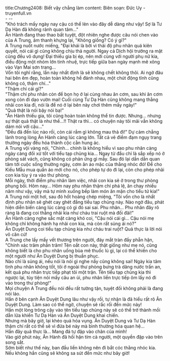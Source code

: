 title:Chương2408: Biết vậy chẳng làm
content:
Biên soạn: Đức Uy - truyenfull.vn<br>- --<br>"Khó trách mấy ngày nay cậu có thể lẻn vào đây dễ dàng như vậy! Sợ là Tư Dạ Hàn đã không rảnh quan tâm..."<br>Ân Hành đang thao thao bất tuyệt, đột nhiên nghe được câu nói chen vào của A Trung, âm thanh khựng lại, "Không giống? Có ý gì?"<br>A Trung nuốt nước miếng, "Đại khái là bởi vì thái độ phu nhân quá kiên quyết, nói cái gì cũng không chịu thả người. Ngay cả Dịch hội trưởng ra mặt cũng đều vô dụng! Đại thiếu gia bị ép, nên mới cùng với người phụ nữ kia, điều động một nhóm lớn tinh nhuệ, trực tiếp giữa ban ngày mạnh mẽ xông vào Vạn Mai sơn trang...<br>Vốn tôi nghĩ rằng, lần này nhất định là sẽ không chết không thôi. Ai ngờ đâu hai bên êm đẹp, hoàn toàn không hề đánh nhau, một chút động tĩnh cũng không có, thậm chí..."<br>"Thậm chí cái gì?"<br>"Thậm chí phu nhân còn để bọn họ ở lại cùng nhau ăn cơm, sau khi ăn cơm xong còn đi dạo vườn mai! Cuối cùng Tư Dạ Hàn cũng không mang thằng nhãi con kia đi, nói là để nó ở lại bên này chơi thêm mấy ngày!"<br>"Quả thật là nói bậy nói bạ!"<br>"Ân Hành thiếu gia, tôi cũng hoàn toàn không thể tin được. Nhưng... nhưng sự thật quả thật là như thế...!! Thật ra thì... có chuyện này tôi mãi vẫn không dám nói với cậu..."<br>"Đều đã đến lúc nào rồi, còn cái rắm gì không mau thả đi!" Dự cảm chẳng lành trong lòng Ân Hành càng lúc càng lớn. Tất cả vẻ điềm đạm ngụy trang thường ngày đều hóa thành cộc cằn hung ác.<br>A Trung vội vàng nói, "Chính... chính là không hiểu vì sao phu nhân càng ngày càng đối xử tốt với tiểu tạp chủng kia... Ngay từ đầu chỉ là sắp xếp nó ở phòng sát vách, cũng không có phản ứng gì mấy. Sau đó lại dần dần quan tâm tới cuộc sống thường ngày, cơm ăn áo mặc của thằng nhóc đó! Để cho Kiều Mẫu mua quần áo mới cho nó, cho phép tự do đi lại, còn cho phép nhãi con kia tùy ý ra vào thư phòng.<br>Mỗi ngày, thời điểm phu nhân làm việc, nhãi con kia sẽ ở trong thư phòng phụng bồi. Hôm nay... Hôm nay phu nhân thậm chí phá lệ, ăn chay nhiều năm như vậy, vậy mà tự mình xuống bếp làm món ăn mặn cho tiểu tử kia!"<br>A Trung nói một hơi, sau đó hốt hoảng chép miệng, "Tôi vốn cho là nhất định phu nhân sẽ ghét cay ghét đắng tiểu tạp chủng này. Nào ngờ đâu, phát hiện diễn biến càng lúc càng có gì đó sai sai. Phu nhân... Phu nhân đây rõ ràng là đang coi thằng nhãi kia như cháu trai ruột mà đối đãi!"<br>Ân Hành càng nghe sắc mặt càng khó coi, "Cậu nói cái gì... Cậu nói mẹ không chỉ không hành hạ nhãi con kia, mà còn rất sủng ái nó?"<br>Ân Duyệt Dung coi tiểu tạp chủng kia như cháu trai ruột? Quả thực là lời nói vô căn cứ!<br>A Trung che lấy mấy vết thương trên người, đáy mắt tràn đầy phẫn hận, "Chính xác trăm phần trăm! Tên oắt con này, thật giống như mẹ nó, cũng không biết là cho phu nhân uống bùa mê thuốc lú gì, lại có thể khiến cho một người như Ân Duyệt Dung bị thuần phục.<br>Nào chỉ là sủng ái, nếu nói là nói gì nghe nấy cũng không sai! Ngày kia tâm tình phu nhân không tốt, tôi ở ngoài thư phòng bưng trà dâng nước trấn an, kết quả phu nhân trực tiếp phạt tôi một trận. Tên tiểu tạp chủng kia thì ngược lại, tùy tiện nói mấy câu an ủi, phu nhân liền trực tiếp ôm lấy nó đi vào trong thư phòng!"<br>Mọi chuyện A Trung đều nói đều rất tường tận, tuyệt đối không phải là đang nói láo.<br>Hắn ở bên cạnh Ân Duyệt Dung lâu như vậy rồi, tự nhận là đã hiểu rất rõ Ân Duyệt Dung. Làm sao có thể ngờ, chuyện sẽ rắc rối đến mức này!<br>Hắn một lòng trông cậy vào tên tiểu tạp chủng này sẽ có thể trở thành mồi dẫn lửa khiến Tư Dạ Hàn và Ân Duyệt Dung khai chiến.<br>Nhưng mà bây giờ, lại khéo quá hóa vụng. Ân Duyệt Dung và Tư Dạ Hàn thậm chí rất có thể sẽ vì đứa bé này mà bình thường hóa quan hệ...<br>Hắn đây quả thực là... Mang đá tự đập vào chân của mình!<br>Vào giờ phút này, Ân Hành đã hối hận tím cả người, một quyền đập vào trên song sắt.<br>Sớm biết như thế này, ban đầu liền không nên đi bắt cóc thằng nhóc kia. Nếu không hắn cũng sẽ không sa sút đến mức như bây giờ!